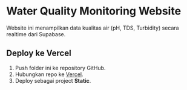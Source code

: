 # Water Quality Monitoring Website

Website ini menampilkan data kualitas air (pH, TDS, Turbidity) secara realtime dari Supabase.

## Deploy ke Vercel

1. Push folder ini ke repository GitHub.
2. Hubungkan repo ke [Vercel](https://vercel.com/import/git).
3. Deploy sebagai project **Static**.
